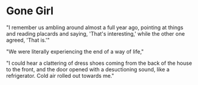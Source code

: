 # Gone Girl

"I remember us ambling around almost a full year ago, pointing at things and
reading placards and saying, 'That's interesting,' while the other one agreed,
'That is.'"

"We were literally experiencing the end of a way of life,"

"I could hear a clattering of dress shoes coming from the back of the house to
the front, and the door opened with a desuctioning sound, like a refrigerator.
Cold air rolled out towards me."

